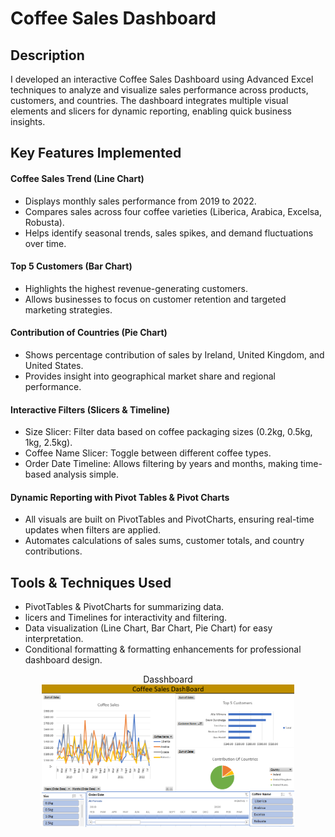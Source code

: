 <h1>Coffee Sales Dashboard</h1>

<h2>Description</h2>
I developed an interactive Coffee Sales Dashboard using Advanced Excel techniques to analyze and visualize sales performance across products, customers, and countries. The dashboard integrates multiple visual elements and slicers for dynamic reporting, enabling quick business insights.
<br />


<h2>Key Features Implemented</h2>

<h4>Coffee Sales Trend (Line Chart)</h4>
<ul>
    <li>Displays monthly sales performance from 2019 to 2022.</li>
    <li>Compares sales across four coffee varieties (Liberica, Arabica, Excelsa, Robusta).</li>
    <li>Helps identify seasonal trends, sales spikes, and demand fluctuations over time.</li>
</ul>

<h4>Top 5 Customers (Bar Chart)</h4>
<ul>
    <li>Highlights the highest revenue-generating customers.</li>
    <li>Allows businesses to focus on customer retention and targeted marketing strategies.</li>
</ul>
<h4>Contribution of Countries (Pie Chart)</h4>
<ul>
    <li>Shows percentage contribution of sales by Ireland, United Kingdom, and United States.</li>
    <li>Provides insight into geographical market share and regional performance.</li>
</ul>

<h4>Interactive Filters (Slicers & Timeline)</h4>
<ul>
    <li>Size Slicer: Filter data based on coffee packaging sizes (0.2kg, 0.5kg, 1kg, 2.5kg).</li>
    <li>Coffee Name Slicer: Toggle between different coffee types.</li>
    <li>Order Date Timeline: Allows filtering by years and months, making time-based analysis simple.</li>
</ul>

<h4>Dynamic Reporting with Pivot Tables & Pivot Charts</h4>
<ul>
    <li>All visuals are built on PivotTables and PivotCharts, ensuring real-time updates when filters are applied.</li>
    <li>Automates calculations of sales sums, customer totals, and country contributions.</li>
</ul>

<h2>Tools & Techniques Used</h2>
<ul>
  <li>PivotTables & PivotCharts for summarizing data.</li>
  <li>licers and Timelines for interactivity and filtering.</li>
  <li>Data visualization (Line Chart, Bar Chart, Pie Chart) for easy interpretation.</li>
  <li>Conditional formatting & formatting enhancements for professional dashboard design.</li>
</ul>

<p align="center">
Dasshboard <br/>
<img src="https://github.com/Pranav1419/Coffee-Sales-Dashboard/blob/main/Screenshot%202025-08-09%20125822.png?raw=true" height="80%" width="80%" alt="Coffee Sales Analysis"/>
<br />

<!--
 ```diff
- text in red
+ text in green
! text in orange
# text in gray
@@ text in purple (and bold)@@
```
--!>

